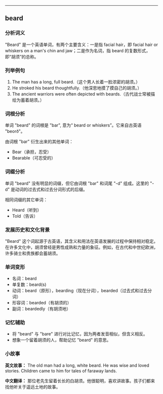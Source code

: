 
---------------
## beard
### 分析词义
"Beard" 是一个英语单词，有两个主要含义：一是指 facial hair，即 facial hair or whiskers on a man's chin and jaw；二是作为名词，指 beard 的复数形式，即“胡须”的总称。

### 列举例句
1. The man has a long, full beard.（这个男人长着一脸浓密的胡须。）
2. He stroked his beard thoughtfully.（他深思地摸了摸自己的胡须。）
3. The ancient warriors were often depicted with beards.（古代战士常被描绘为蓄着胡须。）

### 词根分析
单词 "beard" 的词根是 "bar", 意为“ beard or whiskers”。它来自古英语 "beorð"。

由词根 "bar" 衍生出来的其他单词：
- Bear（承担，忍受）
- Bearable（可忍受的）

### 词缀分析
单词 "beard" 没有明显的词缀，但它由词根 "bar" 和词尾 "-d" 组成。这里的 "-d" 是动词的过去式和过去分词形式的后缀。

相同词缀的其它单词：
- Heard（听到）
- Told（告诉）

### 发展历史和文化背景
"Beard" 这个词起源于古英语，其含义和用法在英语发展的过程中保持相对稳定。在许多文化中，胡须曾经是男性成熟和力量的象征。例如，在古代和中世纪欧洲，许多骑士和贵族都会蓄胡须。

### 单词变形
- 名词：beard
- 单复数：beard(s)
- 动词：beard（原形），bearding（现在分词），bearded（过去式和过去分词）
- 形容词：bearded（有胡须的）
- 副词：beardedly（有胡须地）

### 记忆辅助
- 将 "beard" 与 "bare" 进行对比记忆，因为两者发音相似，但含义相反。
- 想象一个留着胡须的人，帮助记忆 "beard" 的意思。

### 小故事
**英文故事：**
The old man had a long, white beard. He was wise and loved stories. Children came to him for tales of faraway lands.

**中文翻译：**
那位老先生留着长长的白胡须。他很聪明，喜欢讲故事。孩子们都来找他听关于遥远土地的故事。

